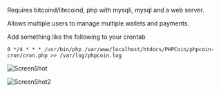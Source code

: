 
Requires bitcoind/litecoind, php with mysqli, mysql and a web server.

Allows multiple users to manage multiple wallets and payments.

Add something like the following to your crontab

    0 */4 * * * /usr/bin/php /var/www/localhost/htdocs/PHPCoin/phpcoin-cron/cron.php >> /var/log/phpcoin.log

![ScreenShot](https://raw.github.com/daktak/PHPCoin/master/screenshots/main.png)

![ScreenShot2](https://raw.github.com/daktak/PHPCoin/master/screenshots/accounts.png)
